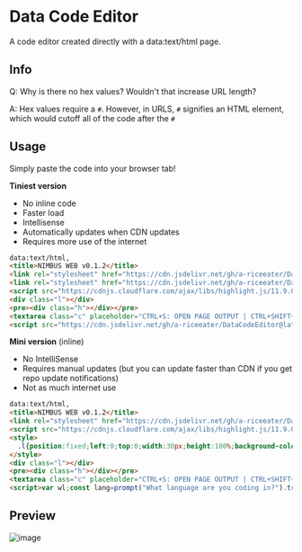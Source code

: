 # Data Code Editor

A code editor created directly with a data:text/html page.

## Info
Q: Why is there no hex values? Wouldn't that increase URL length?

A: Hex values require a `#`. However, in URLS, `#` signifies an HTML element, which would cutoff all of the code after the `#`

## Usage

Simply paste the code into your browser tab!

**Tiniest version**

- No inline code
- Faster load
- Intellisense
- Automatically updates when CDN updates
- Requires more use of the internet

```html
data:text/html,
<title>NIMBUS WEB v0.1.2</title>
<link rel="stylesheet" href="https://cdn.jsdelivr.net/gh/a-riceeater/DataCodeEditor@latest/styles.css">
<link rel="stylesheet" href="https://cdn.jsdelivr.net/gh/a-riceeater/DataCodeEditor@latest/atom.css">
<script src="https://cdnjs.cloudflare.com/ajax/libs/highlight.js/11.9.0/highlight.min.js"></script>
<div class="l"></div>
<pre><div class="h"></div></pre>
<textarea class="c" placeholder="CTRL+S: OPEN PAGE OUTPUT | CTRL+SHIFT+S: SAVE AS FILE" autofocus spellcheck="false" autocomplete="off" autocapitalize="false"></textarea>
<script src="https://cdn.jsdelivr.net/gh/a-riceeater/DataCodeEditor@latest/script.js"></script>
```

**Mini version** (inline)

- No IntelliSense
- Requires manual updates (but you can update faster than CDN if you get repo update notifications)
- Not as much internet use

```html
data:text/html,
<title>NIMBUS WEB v0.1.2</title>
<link rel="stylesheet" href="https://cdn.jsdelivr.net/gh/a-riceeater/DataCodeEditor@latest/atom.css">
<script src="https://cdnjs.cloudflare.com/ajax/libs/highlight.js/11.9.0/highlight.min.js"></script>
<style>
  .l{position:fixed;left:0;top:0;width:30px;height:100%;background-color:rgb(40, 44, 52);color:white;text-align:center;font-size:14px;padding-top:5px;box-sizing:border-box;line-height:1em;overflow-y:scroll;cursor:default;font-family:Menlo,Monaco,'Courier New',monospace;border-right:1px solid lightgray}.c,.h{font-family:Menlo,Monaco,'Courier New',monospace;width:calc(100% - 30px);height:100%;position:fixed;left:30px;top:0;outline:0;font-size:14px;padding-top:2.5px;box-sizing:border-box;line-height:1em;border:none;padding-left:5px}.l::-webkit-scrollbar{display:none}.c{background-color:transparent;color:transparent;z-index:3;caret-color:lightgray}.c::selection{background-color:rgb(211,211,211,.35)}.h{background-color:rgb(40, 44, 52);color:lightgray;z-index:2;overflow-y: scroll}
</style>
<div class="l"></div>
<pre><div class="h"></div></pre>
<textarea class="c" placeholder="CTRL+S: OPEN PAGE OUTPUT | CTRL+SHIFT+S: SAVE AS FILE" autofocus spellcheck="false" autocomplete="off" autocapitalize="false"></textarea>
<script>var wl;const lang=prompt("What language are you coding in?").trim(),h=document.querySelector(".h"),e=document.querySelector(".c"),l=document.querySelector(".l");e.addEventListener("scroll",t=>{let a=t.target.scrollTop;h.scrollTop=a,l.scrollTop=a,h.scrollLeft=t.target.scrollLeft}),l.addEventListener("scroll",t=>{let a=t.target.scrollTop;h.scrollTop=a,e.scrollTop=a});const ins=(t,a)=>{let r=e.selectionStart,n=e.selectionEnd;if(e.value.charAt(r)==t){e.setSelectionRange(r+1,r+1),a.preventDefault();return}e.value=e.value.substring(0,r)+t+e.value.substring(n),e.selectionStart=e.selectionEnd=r+t.length-1,e.focus()},inb=(t,a)=>{var r=e.selectionStart;e.value.charAt(r)==t&&(e.setSelectionRange(r+1,r+1),a.preventDefault())};e.addEventListener("keydown",t=>{if("Tab"==t.key&&t.preventDefault(),t.ctrlKey&&t.shiftKey&&"s"==t.key||t.metaKey&&t.shiftKey&&"s"==t.key){alert("dow");let a=document.createElement("a");var r=prompt("file name? (with ext.)");if(!r)return;a.download=r,a.href=URL.createObjectURL(new Blob([e.value],{type:"text/plain"})),a.click()}else if(t.ctrlKey&&"s"==t.key||t.metaKey&&"s"==t.key){t.preventDefault(),wl&&wl.close();let n=window.open();n.document.write(e.value),wl=n}switch(t.key){case"Tab":ins("    ");break;case"{":ins("}",t);break;case"[":ins("]",t);break;case"(":ins(")",t);break;case'"':ins('"',t);break;case"'":ins("'",t);break;case"`":ins("`",t);case")":inb(")",t);break;case"}":inb("}",t);break;case"]":inb("]",t)}setTimeout(()=>{var a=t.target;h.innerHTML=hljs.highlight(a.value,{language:lang}).value||a.value;let r=a.scrollTop;l.scrollTop=r,h.scrollTop=r,h.scrollLeft=a.scrollLeft;let n="",s=a.value.split("\n").length;for(let c=0;c<s;c++)n+=`${c+1}<br>`;l.innerHTML=n})});</script>
```

## Preview

![image](https://github.com/a-riceeater/DataCodeEditor/assets/46640763/6c83331d-e64c-471f-a6f9-5af664610175)
